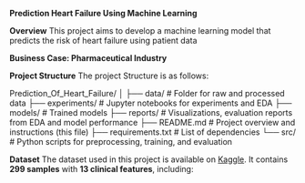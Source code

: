 **Prediction Heart Failure Using Machine Learning**

**Overview**
This project aims to develop a machine learning model that predicts the risk of heart failure using patient data



**Business Case: Pharmaceutical Industry**



**Project Structure**
The project Structure is as follows:

Prediction_Of_Heart_Failure/
│
├── data/              		# Folder for raw and processed data
├── experiments/          # Jupyter notebooks for experiments and EDA
├── models/             	# Trained models 
├── reports/            	# Visualizations, evaluation reports from EDA and model performance
├── README.md           	# Project overview and instructions (this file)
├── requirements.txt    	# List of dependencies
└── src/                	# Python scripts for preprocessing, training, and evaluation


**Dataset**
The dataset used in this project is available on [Kaggle](https://www.kaggle.com/datasets/fedesoriano/heart-failure-prediction). It contains **299 samples** with **13 clinical features**, including:

